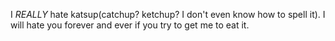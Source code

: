 I _REALLY_ hate katsup(catchup? ketchup? I don't even know how to spell it). I will hate you forever and ever if you try to get me to eat it.